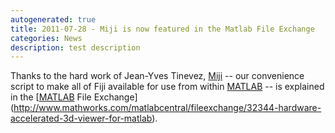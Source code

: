 ```yaml
---
autogenerated: true
title: 2011-07-28 - Miji is now featured in the Matlab File Exchange
categories: News
description: test description
---
```


Thanks to the hard work of Jean-Yves Tinevez, [Miji](/plugins/miji) -- our convenience script to make all of Fiji available for use from within [MATLAB](MATLAB) -- is explained in the [[MATLAB](MATLAB) File Exchange](http://www.mathworks.com/matlabcentral/fileexchange/32344-hardware-accelerated-3d-viewer-for-matlab).


